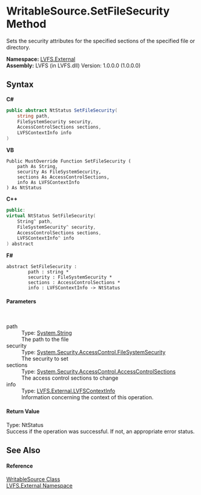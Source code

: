 # WritableSource.SetFileSecurity Method 
 

Sets the security attributes for the specified sections of the specified file or directory.

**Namespace:**&nbsp;<a href="ce38c3d6-f720-9c09-02a8-24d191d963ed">LVFS.External</a><br />**Assembly:**&nbsp;LVFS (in LVFS.dll) Version: 1.0.0.0 (1.0.0.0)

## Syntax

**C#**<br />
``` C#
public abstract NtStatus SetFileSecurity(
	string path,
	FileSystemSecurity security,
	AccessControlSections sections,
	LVFSContextInfo info
)
```

**VB**<br />
``` VB
Public MustOverride Function SetFileSecurity ( 
	path As String,
	security As FileSystemSecurity,
	sections As AccessControlSections,
	info As LVFSContextInfo
) As NtStatus
```

**C++**<br />
``` C++
public:
virtual NtStatus SetFileSecurity(
	String^ path, 
	FileSystemSecurity^ security, 
	AccessControlSections sections, 
	LVFSContextInfo^ info
) abstract
```

**F#**<br />
``` F#
abstract SetFileSecurity : 
        path : string * 
        security : FileSystemSecurity * 
        sections : AccessControlSections * 
        info : LVFSContextInfo -> NtStatus 

```


#### Parameters
&nbsp;<dl><dt>path</dt><dd>Type: <a href="http://msdn2.microsoft.com/en-us/library/s1wwdcbf" target="_blank">System.String</a><br />The path to the file</dd><dt>security</dt><dd>Type: <a href="http://msdn2.microsoft.com/en-us/library/f8bc2bs5" target="_blank">System.Security.AccessControl.FileSystemSecurity</a><br />The security to set</dd><dt>sections</dt><dd>Type: <a href="http://msdn2.microsoft.com/en-us/library/wc2zdbth" target="_blank">System.Security.AccessControl.AccessControlSections</a><br />The access control sections to change</dd><dt>info</dt><dd>Type: <a href="09c74a4d-3965-0d4b-f9f9-f9b54f7d56d9">LVFS.External.LVFSContextInfo</a><br />Information concerning the context of this operation.</dd></dl>

#### Return Value
Type: NtStatus<br />Success if the operation was successful. If not, an appropriate error status.

## See Also


#### Reference
<a href="eef32198-3bf0-ea5f-1d5c-ef3cf7488a57">WritableSource Class</a><br /><a href="ce38c3d6-f720-9c09-02a8-24d191d963ed">LVFS.External Namespace</a><br />